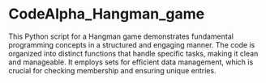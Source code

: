 # CodeAlpha_Hangman_game
This Python script for a Hangman game demonstrates fundamental programming concepts in a structured and engaging manner. The code is organized into distinct functions that handle specific tasks, making it clean and manageable. It employs sets for efficient data management, which is crucial for checking membership and ensuring unique entries.
